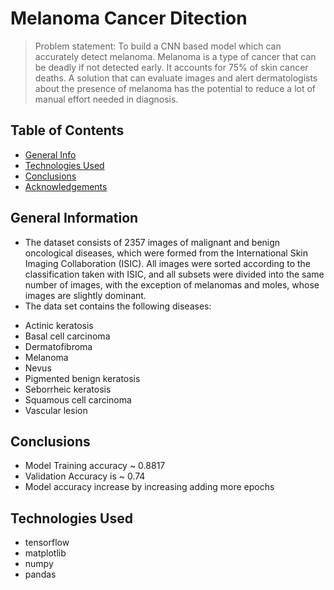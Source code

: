 # Melanoma Cancer Ditection
> Problem statement: To build a CNN based model which can accurately detect melanoma. Melanoma is a type of cancer that can be deadly if not detected early. It accounts for 75% of skin cancer deaths. A solution that can evaluate images and alert dermatologists about the presence of melanoma has the potential to reduce a lot of manual effort needed in diagnosis.


## Table of Contents
* [General Info](#general-information)
* [Technologies Used](#technologies-used)
* [Conclusions](#conclusions)
* [Acknowledgements](#acknowledgements)

<!-- You can include any other section that is pertinent to your problem -->

## General Information
- The dataset consists of 2357 images of malignant and benign oncological diseases, which were formed from the International Skin Imaging Collaboration (ISIC). All images were sorted according to the classification taken with ISIC, and all subsets were divided into the same number of images, with the exception of melanomas and moles, whose images are slightly dominant.
- The data set contains the following diseases:

* Actinic keratosis
* Basal cell carcinoma
* Dermatofibroma
* Melanoma
* Nevus
* Pigmented benign keratosis
* Seborrheic keratosis
* Squamous cell carcinoma
* Vascular lesion

<!-- You don't have to answer all the questions - just the ones relevant to your project. -->

## Conclusions
- Model Training accuracy ~ 0.8817
- Validation Accuracy is ~ 0.74
- Model accuracy increase by increasing adding more epochs 

<!-- You don't have to answer all the questions - just the ones relevant to your project. -->


## Technologies Used
- tensorflow
- matplotlib
- numpy 
- pandas 

<!-- As the libraries versions keep on changing, it is recommended to mention the version of library used in this project -->




